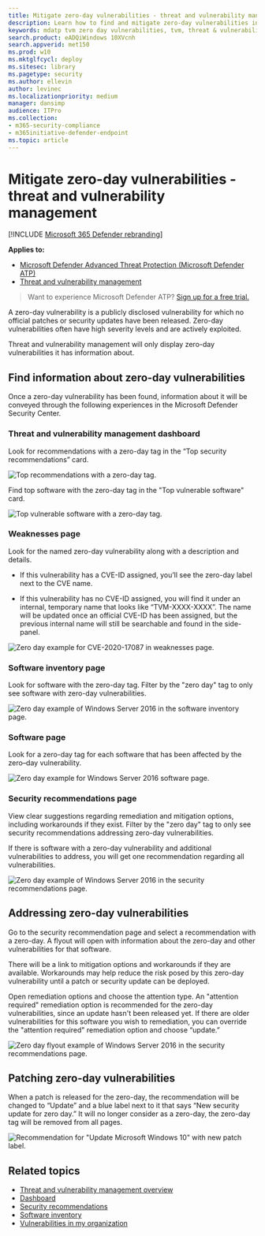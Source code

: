 ```yaml
---
title: Mitigate zero-day vulnerabilities - threat and vulnerability management
description: Learn how to find and mitigate zero-day vulnerabilities in your environment.
keywords: mdatp tvm zero day vulnerabilities, tvm, threat & vulnerability management, zero day, 0-day, mitigate 0 day vulnerabilities, vulnerable CVE
search.product: eADQiWindows 10XVcnh
search.appverid: met150
ms.prod: w10
ms.mktglfcycl: deploy
ms.sitesec: library
ms.pagetype: security
ms.author: ellevin
author: levinec
ms.localizationpriority: medium
manager: dansimp
audience: ITPro
ms.collection: 
- m365-security-compliance 
- m365initiative-defender-endpoint 
ms.topic: article
---
```


# Mitigate zero-day vulnerabilities - threat and vulnerability management

[!INCLUDE [Microsoft 365 Defender rebranding](../../includes/microsoft-defender.md)]

**Applies to:**

- [Microsoft Defender Advanced Threat Protection (Microsoft Defender ATP)](https://go.microsoft.com/fwlink/p/?linkid=2146631)
- [Threat and vulnerability management](next-gen-threat-and-vuln-mgt.md)

>Want to experience Microsoft Defender ATP? [Sign up for a free trial.](https://www.microsoft.com/microsoft-365/windows/microsoft-defender-atp?ocid=docs-wdatp-portaloverview-abovefoldlink)

A zero-day vulnerability is a publicly disclosed vulnerability for which no official patches or security updates have been released. Zero-day vulnerabilities often have high severity levels and are actively exploited.

Threat and vulnerability management will only display zero-day vulnerabilities it has information about.

## Find information about zero-day vulnerabilities

Once a zero-day vulnerability has been found, information about it will be conveyed through the following experiences in the Microsoft Defender Security Center.

### Threat and vulnerability management dashboard

Look for recommendations with a zero-day tag in the “Top security recommendations” card.

![Top recommendations with a zero-day tag.](images/tvm-zero-day-top-security-recommendations.png)

Find top software with the zero-day tag in the "Top vulnerable software" card.

![Top vulnerable software with a zero-day tag.](images/tvm-zero-day-top-software.png)

### Weaknesses page

Look for the named zero-day vulnerability along with a description and details.

- If this vulnerability has a CVE-ID assigned, you’ll see the zero-day label next to the CVE name.

- If this vulnerability has no CVE-ID assigned, you will find it under an internal, temporary name that looks like “TVM-XXXX-XXXX”. The name will be updated once an official CVE-ID has been assigned, but the previous internal name will still be searchable and found in the side-panel.

![Zero day example for CVE-2020-17087 in weaknesses page.](images/tvm-zero-day-weakness-name.png)

### Software inventory page

Look for software with the zero-day tag. Filter by the "zero day" tag to only see software with zero-day vulnerabilities.

![Zero day example of Windows Server 2016 in the software inventory page.](images/tvm-zero-day-software-inventory.png)

### Software page

Look for a zero-day tag for each software that has been affected by the zero–day vulnerability.

![Zero day example for Windows Server 2016 software page.](images/tvm-zero-day-software-page.png)

### Security recommendations page

View clear suggestions regarding remediation and mitigation options, including workarounds if they exist. Filter by the "zero day" tag to only see security recommendations addressing zero-day vulnerabilities.

If there is software with a zero-day vulnerability and additional vulnerabilities to address, you will get one recommendation regarding all vulnerabilities.

![Zero day example of Windows Server 2016 in the security recommendations page.](images/tvm-zero-day-security-recommendation.png)

## Addressing zero-day vulnerabilities

Go to the security recommendation page and select a recommendation with a zero-day. A flyout will open with information about the zero-day and other vulnerabilities for that software.

There will be a link to mitigation options and workarounds if they are available. Workarounds may help reduce the risk posed by this zero-day vulnerability until a patch or security update can be deployed.

Open remediation options and choose the attention type. An "attention required" remediation option is recommended for the zero-day vulnerabilities, since an update hasn't been released yet. If there are older vulnerabilities for this software you wish to remediation, you can override the "attention required" remediation option and choose “update.”

![Zero day flyout example of Windows Server 2016 in the security recommendations page.](images/tvm-zero-day-software-flyout-400.png)

## Patching zero-day vulnerabilities

When a patch is released for the zero-day, the recommendation will be changed to “Update” and a blue label next to it that says “New security update for zero day.” It will no longer consider as a zero-day, the zero-day tag will be removed from all pages.

![Recommendation for "Update Microsoft Windows 10" with new patch label.](images/tvm-zero-day-patch.jpg)

## Related topics

- [Threat and vulnerability management overview](next-gen-threat-and-vuln-mgt.md)
- [Dashboard](tvm-dashboard-insights.md)
- [Security recommendations](tvm-security-recommendation.md)
- [Software inventory](tvm-software-inventory.md)
- [Vulnerabilities in my organization](tvm-weaknesses.md)
